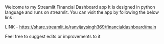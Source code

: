 Welcome to my Streamlit Financial Dashboard app
It is designed in python language and runs on streamlit. You can visit the app by following the below link :


  LINK - https://share.streamlit.io/ranvijaysingh369/financialdashboard/main
  
  Feel free to suggest edits or improvements to it

